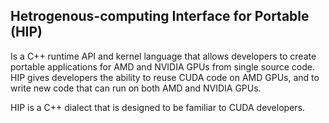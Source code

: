 ## Hetrogenous-computing Interface for Portable (HIP)
Is a C++ runtime API and kernel language that allows developers to create
portable applications for AMD and NVIDIA GPUs from single source code. HIP gives
developers the ability to reuse CUDA code on AMD GPUs, and to write new code
that can run on both AMD and NVIDIA GPUs.

HIP is a C++ dialect that is designed to be familiar to CUDA developers.


